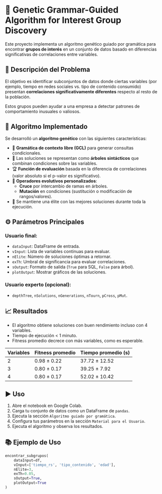 # 🧬 Genetic Grammar-Guided Algorithm for Interest Group Discovery

Este proyecto implementa un algoritmo genético guiado por gramática para encontrar **grupos de interés** en un conjunto de datos basado en diferencias significativas de correlaciones entre variables.


## 📌 Descripción del Problema

El objetivo es identificar subconjuntos de datos donde ciertas variables (por ejemplo, tiempo en redes sociales vs. tipo de contenido consumido) presentan **correlaciones significativamente diferentes** respecto al resto de la población.

Estos grupos pueden ayudar a una empresa a detectar patrones de comportamiento inusuales o valiosos.

## 🔧 Algoritmo Implementado

Se desarrolló un **algoritmo genético** con las siguientes características:

- 🧠 **Gramática de contexto libre (GCL)** para generar consultas condicionales.
- 🌳 Las soluciones se representan como **árboles sintácticos** que combinan condiciones sobre las variables.
- 🏆 **Función de evaluación** basada en la diferencia de correlaciones (valor absoluto si el p-valor es significativo).
- 🔄 **Operadores evolutivos personalizados**:
  - **Cruce** por intercambio de ramas en árboles.
  - **Mutación** en condiciones (sustitución o modificación de rangos/valores).
- 🎯 Se mantiene una élite con las mejores soluciones durante toda la ejecución.

## ⚙️ Parámetros Principales

### Usuario final:

- `dataInput`: DataFrame de entrada.
- `vInput`: Lista de variables continuas para evaluar.
- `nElite`: Número de soluciones óptimas a retornar.
- `exTh`: Umbral de significancia para evaluar correlaciones.
- `sOutput`: Formato de salida (`True` para SQL, `False` para árbol).
- `plotOutput`: Mostrar gráficos de las soluciones.

### Usuario experto (opcional):

- `depthTree`, `nSolutions`, `nGenerations`, `nTourn`, `pCross`, `pMut`.

## 📈 Resultados

- El algoritmo obtiene soluciones con buen rendimiento incluso con 4 variables.
- Tiempo de ejecución < 1 minuto.
- Fitness promedio decrece con más variables, como es esperable.

| Variables | Fitness promedio | Tiempo promedio (s) |
|----------|------------------|----------------------|
| 2        | 0.98 ± 0.22      | 37.72 ± 12.52        |
| 3        | 0.80 ± 0.17      | 39.25 ± 7.92         |
| 4        | 0.80 ± 0.17      | 52.02 ± 10.42        |

## ▶️ Uso

1. Abre el notebook en Google Colab.
2. Carga tu conjunto de datos como un DataFrame de `pandas`.
3. Ejecuta la sección `Algoritmo guiado por gramática`.
4. Configura tus parámetros en la sección `Material para el Usuario`.
5. Ejecuta el algoritmo y observa los resultados.

## 📚 Ejemplo de Uso

```python
encontrar_subgrupos(
    dataInput=df,
    vInput=['tiempo_rs', 'tipo_contenido', 'edad'],
    nElite=3,
    exTh=0.05,
    sOutput=True,
    plotOutput=True
)
```
